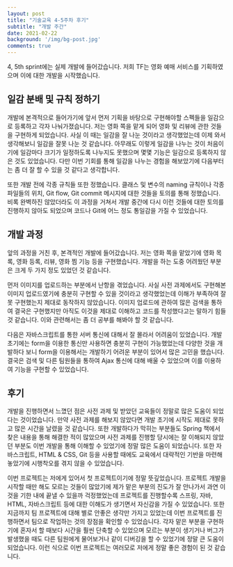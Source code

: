 ```yaml
---
layout: post
title: "기술교육 4-5주차 후기"
subtitle: "개발 주간"
date: 2021-02-22
background: '/img/bg-post.jpg'
comments: true
---
```


  4, 5th sprint에는 실제 개발에 들어갔습니다. 저희 TF는 영화 예매 서비스를 기획하였으며 이에 대한 개발을 시작했습니다.

## 일감 분배 및 규칙 정하기

  개발에 본격적으로 들어가기에 앞서 먼저 기획을 바탕으로 구현해야할 스펙들을 일감으로 등록하고 각자 나눠가졌습니다. 저는 영화 쪽을 맡게 되어 영화 및 리뷰에 관한 것들을 구현하게 되었습니다. 사실 이 때는 일감을 잘 나눈 것이라고 생각했었는데 이제 와서 생각해보니 일감을 잘못 나눈 것 같습니다. 아무래도 이렇게 일감을 나누는 것이 처음이기에 일감마다 크기가 일정하도록 나누지도 못했으며 몇몇 기능은 일감으로 등록하지 않은 것도 있었습니다. 다만 이번 기회를 통해 일감을 나누는 경험을 해보았기에 다음부터는 좀 더 잘 할 수 있을 것 같다고 생각합니다.

  또한 개발 전에 각종 규칙들 또한 정했습니다. 클래스 및 변수의 naming 규칙이나 각종 파일들의 위치, Git flow, Git commit 메시지에 대한 것들을 토의를 통해 정했습니다. 비록 완벽하진 않았더라도 이 과정을 거쳐서 개발 중간에 다시 이런 것들에 대한 토의를 진행하지 않아도 되었으며 코드나 Git에 어느 정도 통일감을 가질 수 있었습니다.

## 개발 과정

  앞의 과정을 거친 후, 본격적인 개발에 들어갔습니다. 저는 영화 쪽을 맡았기에 영화 목록, 영화 등록, 리뷰, 영화 찜 기능 등을 구현했습니다. 개발을 하는 도중 어려웠던 부분은 크게 두 가지 정도 있었던 것 같습니다.

  먼저 이미지를 업로드하는 부분에서 난항을 겪었습니다. 사실 사전 과제에서도 구현해본 이미지 업로드였기에 충분히 구현할 수 있을 것이라고 생각했었는데 이해가 부족하여 잘못 구현했는지 제대로 동작하지 않았습니다. 이미지 업로드에 관하여 많은 검색을 통하여 결국은 구현했지만 아직도 이것을 제대로 이해하고 코드를 작성했다고는 말하기 힘들 것 같습니다. 이와 관련해서는 좀 더 공부를 해봐야 할 것 같습니다.

  다음은 자바스크립트를 통한 서버 통신에 대해서 잘 몰라서 어려움이 있었습니다. 개발 초기에는 form을 이용한 통신만 사용하면 충분히 구현이 가능했었는데 다양한 것을 개발하다 보니 form을 이용해서는 개발하기 어려운 부분이 있어서 많은 고민을 했습니다. 결국은 검색 및 다른 팀원들을 통하여 Ajax 통신에 대해 배울 수 있었으며 이를 이용하여 기능을 구현할 수 있었습니다.

## 후기

  개발을 진행하면서 느꼈던 점은 사전 과제 및 받았던 교육들이 정말로 많은 도움이 되었다는 것이었습니다. 만약 사전 과제를 해보지 않았다면 개발 초기에 시작도 제대로 못하고 많은 시간을 날렸을 것 같습니다. 또한 개발하다가 막히는 부분들도 Spring 책에서 찾은 내용을 통해 해결한 적이 많았으며 사전 과제를 진행할 당시에는 잘 이해되지 않았던 부분도 이번 개발을 통해 이해할 수 있었기에 정말 많은 도움이 되었습니다. 또한 자바스크립트, HTML & CSS, Git 등을 사용할 때에도 교육에서 대략적인 기반을 마련해 놓았기에 시행착오를 겪지 않을 수 있었습니다.

  이번 프로젝트는 저에게 있어서 첫 프로젝트이기에 정말 뜻깊었습니다. 프로젝트 개발을 시작할 때만 해도 모르는 것들이 많았기에 제가 맡은 부분의 진도가 잘 안나가서 과연 이것을 기한 내에 끝낼 수 있을까 걱정했었는데 프로젝트를 진행할수록 스프링, 자바, HTML, 자바스크립트 등에 대한 이해도가 생기면서 자신감을 가질 수 있었습니다. 또한 지금까지 팀 프로젝트에 대해 별로 안좋은 생각만 가지고 있었는데 이번 프로젝트를 진행하면서 팀으로 작업하는 것의 장점을 확인할 수 있었습니다. 각자 맡은 부분을 구현하기에 혼자서 할 때보다 시간을 훨씬 단축할 수 있었으며 모르는 부분이 생기거나 버그가 발생했을 때도 다른 팀원에게 물어보거나 같이 디버깅을 할 수 있었기에 정말 큰 도움이 되었습니다. 이런 식으로 이번 프로젝트는 여러모로 저에게 정말 좋은 경험이 된 것 같습니다. 